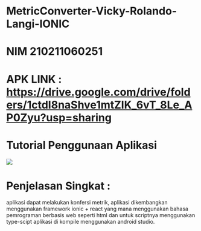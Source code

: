 # MetricConverter-Vicky-Rolando-Langi-IONIC
# NIM 210211060251
# APK LINK : https://drive.google.com/drive/folders/1ctdI8naShve1mtZIK_6vT_8Le_AP0Zyu?usp=sharing

# Tutorial Penggunaan Aplikasi
![](https://github.com/Vqylangi/MetricConverter-Vicky-Rolando-Langi-IONIC/blob/main/assets/MetricConverter-VickyRolandoLangi.gif)

# Penjelasan Singkat :
aplikasi dapat melakukan konfersi metrik, aplikasi dikembangkan menggunakan framework ionic + react yang mana menggunakan bahasa pemrograman berbasis web seperti html dan untuk scriptnya menggunakan type-scipt
aplikasi di kompile menggunakan android studio.
